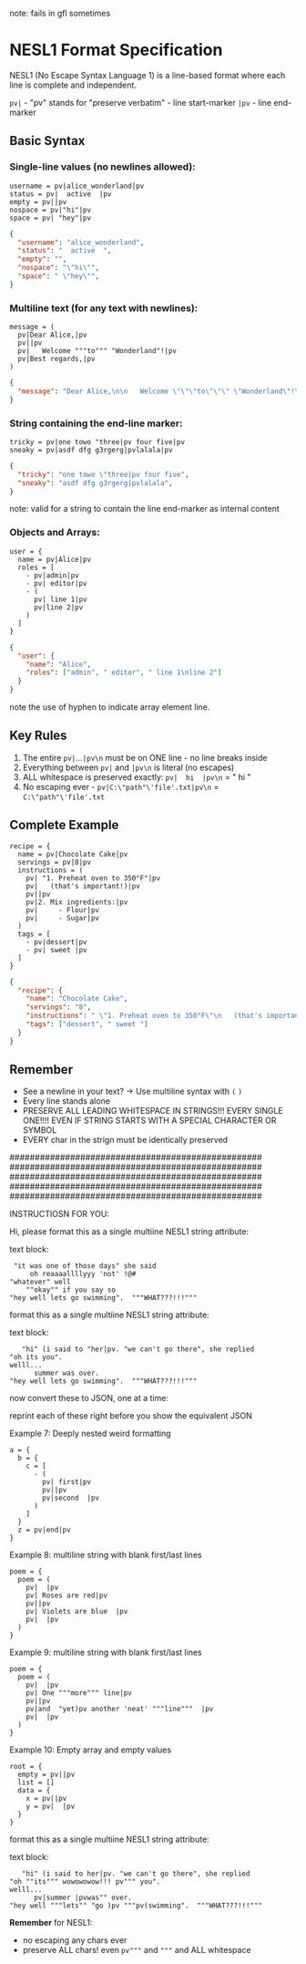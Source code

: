 note: fails in gfl sometimes

# NESL1 Format Specification

NESL1 (No Escape Syntax Language 1) is a line-based format where each line is complete and independent.

`pv|` - "pv" stands for "preserve verbatim" - line start-marker
`|pv` - line end-marker

## Basic Syntax

### Single-line values (no newlines allowed):
```
username = pv|alice_wonderland|pv
status = pv|  active  |pv
empty = pv||pv
nospace = pv|"hi"|pv
space = pv| "hey"|pv
```
```json
{
  "username": "alice_wonderland",
  "status": "  active  ",
  "empty": "",
  "nospace": "\"hi\"",
  "space": " \"hey\"",
}
```

### Multiline text (for any text with newlines):
```
message = (
  pv|Dear Alice,|pv
  pv||pv
  pv|   Welcome """to""" "Wonderland"!|pv
  pv|Best regards,|pv
)
```
```json
{
  "message": "Dear Alice,\n\n   Welcome \"\"\"to\"\"\" \"Wonderland\"!\nBest regards,"
}
```

### String containing the end-line marker:
```
tricky = pv|one towo "three|pv four five|pv
sneaky = pv|asdf dfg g3rgerg|pvlalala|pv
```
```json
{
  "tricky": "one towo \"three|pv four five",
  "sneaky": "asdf dfg g3rgerg|pvlalala",
}
```

note: valid for a string to contain the line end-marker as internal content

### Objects and Arrays:
```
user = {
  name = pv|Alice|pv
  roles = [
    - pv|admin|pv
    - pv| editor|pv
    - (
      pv| line 1|pv
      pv|line 2|pv
    )
  ]
}
```
```json
{
  "user": {
    "name": "Alice",
    "roles": ["admin", " editor", " line 1\nline 2"]
  }
}
```
note the use of hyphen to indicate array element line. 

## Key Rules

1. The entire `pv|`...`|pv\n` must be on ONE line - no line breaks inside
2. Everything between `pv|` and `|pv\n` is literal (no escapes)
3. ALL whitespace is preserved exactly: `pv|  hi  |pv\n` = "  hi  "
5. No escaping ever - `pv|C:\"path"\'file'.txt|pv\n` = `C:\"path"\'file'.txt`

## Complete Example

```
recipe = {
  name = pv|Chocolate Cake|pv
  servings = pv|8|pv
  instructions = (
    pv| "1. Preheat oven to 350°F"|pv
    pv|   (that's important!)|pv
    pv||pv
    pv|2. Mix ingredients:|pv
    pv|     - Flour|pv
    pv|     - Sugar|pv
  )
  tags = [
    - pv|dessert|pv
    - pv| sweet |pv
  ]
}
```
```json
{
  "recipe": {
    "name": "Chocolate Cake",
    "servings": "8",
    "instructions": " \"1. Preheat oven to 350°F\"\n   (that's important!)\n\n2. Mix ingredients:\n     - Flour\n     - Sugar",
    "tags": ["dessert", " sweet "]
  }
}
```

## Remember
- See a newline in your text? → Use multiline syntax with `(` `)`
- Every line stands alone
- PRESERVE ALL LEADING WHITESPACE IN STRINGS!!! EVERY SINGLE ONE!!!! EVEN IF STRING STARTS WITH A SPECIAL CHARACTER OR SYMBOL
- EVERY char in the strign must be identically preserved




##################################################
##################################################
##################################################
##################################################
##################################################


INSTRUCTIOSN FOR YOU:

Hi, please format this as a single multiine NESL1 string attribute:

text block:
```
 "it was one of those days" she said 
     oh reaaaallllyyy 'not' !@#
"whatever" well
    ""okay"" if you say so
"hey well lets go swimming".  """WHAT???!!!"""
```

 format this as a single multiine NESL1 string attribute:

text block:
```
   "hi" (i said to "her|pv. "we can't go there", she replied 
"oh its you". 
welll...
      summer was over.
"hey well lets go swimming".  """WHAT???!!!"""
```

now convert these to JSON, one at a time:

reprint each of these right before you show the equivalent JSON

Example 7: Deeply nested weird formatting
```
a = {
  b = {
    c = [
      - (
        pv| first|pv
        pv||pv
        pv|second  |pv
      )
    ]
  }
  z = pv|end|pv
}
```

Example 8: multiline string with blank first/last lines
```
poem = {
  poem = (
    pv|  |pv
    pv| Roses are red|pv
    pv||pv
    pv| Violets are blue  |pv
    pv|  |pv
  )
}
```

Example 9: multiline string with blank first/last lines
```
poem = {
  poem = (
    pv|  |pv
    pv| One """more""" line|pv
    pv||pv
    pv|and  "yet)pv another 'neat' """line"""  |pv
    pv|  |pv
  )
}
```

Example 10: Empty array and empty values
```
root = {
  empty = pv||pv
  list = []
  data = {
    x = pv||pv
    y = pv|  |pv
  }
}
```

 format this as a single multiine NESL1 string attribute:

text block:
```
   "hi" (i said to her|pv. "we can't go there", she replied 
"oh ""its""" wowowowow!!! pv""" you". 
welll...
      pv|summer |pvwas"" over.
"hey well """lets"" "go )pv """pv(swimming".  """WHAT???!!!"""
```

**Remember** 
for NESL1: 
- no escaping any chars ever
- preserve ALL chars!  even `pv"""` and `"""` and ALL whitespace
